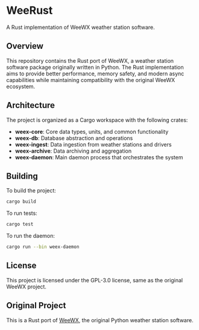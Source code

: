 # WeeRust

A Rust implementation of WeeWX weather station software.

## Overview

This repository contains the Rust port of WeeWX, a weather station software package originally written in Python. The Rust implementation aims to provide better performance, memory safety, and modern async capabilities while maintaining compatibility with the original WeeWX ecosystem.

## Architecture

The project is organized as a Cargo workspace with the following crates:

- **weex-core**: Core data types, units, and common functionality
- **weex-db**: Database abstraction and operations
- **weex-ingest**: Data ingestion from weather stations and drivers
- **weex-archive**: Data archiving and aggregation
- **weex-daemon**: Main daemon process that orchestrates the system

## Building

To build the project:

```bash
cargo build
```

To run tests:

```bash
cargo test
```

To run the daemon:

```bash
cargo run --bin weex-daemon
```

## License

This project is licensed under the GPL-3.0 license, same as the original WeeWX project.

## Original Project

This is a Rust port of [WeeWX](https://weewx.com/), the original Python weather station software.
